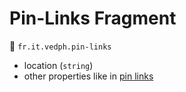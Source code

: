# Pin-Links Fragment

🔑 `fr.it.vedph.pin-links`

- location (`string`)
- other properties like in [pin links](pin-links.md)
